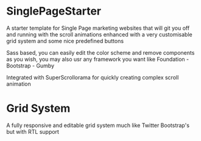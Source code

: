 SinglePageStarter
=================

A starter template for Single Page marketing websites that will git you off and running with the scroll animations enhanced with a very customisable grid system and some nice predefined buttons

Sass based, you can easily edit the color scheme and remove components as you wish, you may also usr any framework you want like Foundation - Bootstrap - Gumby

Integrated with SuperScrollorama for quickly creating complex scroll animation

Grid System
===========

A fully responsive and editable grid system much like Twitter Bootstrap's but with RTL support
